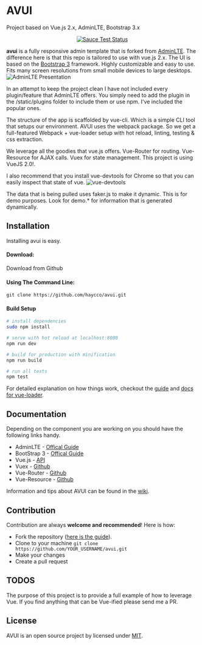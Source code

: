 # AVUI
Project based on Vue.js 2.x, AdminLTE, Bootstrap 3.x

<p align="center">
  <a href="https://saucelabs.com/u/vuejs"><img src="https://saucelabs.com/browser-matrix/vuejs.svg" alt="Sauce Test Status"></a>
</p>

**avui** is a fully responsive admin template that is forked from [AdminLTE](https://github.com/almasaeed2010/AdminLTE). The difference here is that this repo is tailored to use with vue.js 2.x. The UI is based on the [Bootstrap 3](https://github.com/twbs/bootstrap) framework. Highly customizable and easy to use. Fits many screen resolutions from small mobile devices to large desktops.
![AdminLTE Presentation](https://almsaeedstudio.com/AdminLTE2.png)

In an attempt to keep the project clean I have not included every plugin/feature that AdminLTE offers. You simply need to add the plugin in the /static/plugins folder to include them or use npm. I've included the popular ones.

The structure of the app is scaffolded by vue-cli. Which is a simple CLI tool that setups our environment. AVUI uses the webpack package. So we get a full-featured Webpack + vue-loader setup with hot reload, linting, testing & css extraction.

We leverage all the goodies that vue.js offers. Vue-Router for routing. Vue-Resource for AJAX calls. Vuex for state management. This project is using VueJS 2.0!.

I also recommend that you install vue-devtools for Chrome so that you can easily inspect that state of vue.
![vue-devtools](http://res.cloudinary.com/gatec21/image/upload/v1461611064/copilot-vuetools_t1mvpg.png)

The data that is being pulled uses faker.js to make it dynamic. This is for demo purposes. Look for demo.* for information that is generated dynamically.

Installation
------------
Installing avui is easy.

#### Download:

Download from Github

#### Using The Command Line:

```
git clone https://github.com/haycco/avui.git
```

#### Build Setup

``` bash
# install dependencies
sudo npm install

# serve with hot reload at localhost:8080
npm run dev

# build for production with minification
npm run build

# run all tests
npm test
```

For detailed explanation on how things work, checkout the [guide](https://github.com/vuejs-templates/webpack#vue-webpack-boilerplate) and [docs for vue-loader](http://vuejs.github.io/vue-loader).

Documentation
-------------
Depending on the component you are working on you should have the following links handy.

- AdminLTE - [Offical Guide](https://almsaeedstudio.com/themes/AdminLTE/documentation/index.html)
- BootStrap 3 - [Offical Guide](http://getbootstrap.com/)
- Vue.js - [API](https://vuejs.org/v2/api/)
- Vuex - [Github](https://github.com/vuejs/vuex)
- Vue-Router - [Github](https://github.com/vuejs/vue-router)
- Vue-Resource - [Github](https://github.com/vuejs/vue-resource)

Information and tips about AVUI can be found in the [wiki](https://github.com/haycco/avui/wiki).

Contribution
------------
Contribution are always **welcome and recommended**! Here is how:

- Fork the repository ([here is the guide](https://help.github.com/articles/fork-a-repo/)).
- Clone to your machine ```git clone https://github.com/YOUR_USERNAME/avui.git```
- Make your changes
- Create a pull request

TODOS
-------
The purpose of this project is to provide a full example of how to leverage Vue. If you find anything that can be Vue-ified please send me a PR.

License
-------
AVUI is an open source project by licensed under [MIT](http://opensource.org/licenses/MIT).
